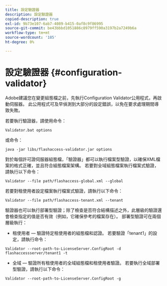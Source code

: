 ```yaml
---
title: 設定驗證器
description: 設定驗證器
copied-description: true
exl-id: 9b73e107-6ab7-4089-b415-0af8c9f86995
source-git-commit: be43bbbd1051886c8979ff590a3197b2a7249b6a
workflow-type: tm+mt
source-wordcount: '185'
ht-degree: 0%

---
```


# 設定驗證器 {#configuration-validator}

Adobe建議您在變更組態檔之前，先執行Configuration Validator公用程式，再啟動伺服器。 此公用程式可及早偵測到大部分的設定錯誤，以免在要求處理期間導致失敗。

若要執行驗證器，請使用命令：

```
Validator.bat options  
```

或命令：

```
java -jar libs/flashaccess-validator.jar options 
```

對於每個許可證伺服器組態檔，「驗證器」都可以執行檔案型驗證，以確保XML檔案的格式正確，並且符合組態檔案架構。 若要對全域組態檔案執行檔案式驗證，請執行以下命令：

```
Validator --file path/flashaccess-global.xml --global
```

若要對租使用者設定檔案執行檔案式驗證，請執行以下命令：

```
Validator --file path/flashaccess-tenant.xml --tenant
```

驗證器也可以執行部署型驗證；除了檢查是否符合結構描述之外，此層級的驗證還會檢查指定的值是否有效（例如，它確保參考的檔案存在）。 部署型驗證可在兩個層級執行：

* 租使用者 — 驗證特定租使用者的組態檔和認證。 若要驗證「tenant1」的設定，請執行命令：

```
Validator --root-path-to-LicenseServer.ConfigRoot -d flashaccessserver/tenant1 -t 
```

* 全域 — 驗證所有租使用者的全域組態檔和租使用者驗證。 若要執行全域部署型驗證，請執行以下命令：

```
Validator --root-path-to-LicenseServer.ConfigRoot -g 
```
